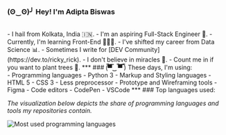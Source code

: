### (ʘ‿ʘ)╯ Hey! I'm Adipta Biswas
<br/>
- I hail from Kolkata, India 🇮🇳. 
- I'm an aspiring Full-Stack Engineer 🚀. 
- Currently, I'm learning Front-End 👨🏽‍💻. 
- I've shifted my career from Data Science 📊. 
- Sometimes I write for [DEV Community](https://dev.to/ricky_rick).  
- I don't believe in miracles 🔮. 
- Count me in if you want to plant trees 🌳.  
***
### (̿▀̿‿ ̿▀̿ ̿)  These days, I'm using:
<br/>
- Programming languages
  - Python 3
- Markup and Styling languages
  - HTML 5
  - CSS 3
  - Less preprocessor
- Prototype and Wireframing tools
  - Figma
- Code editors
  - CodePen
  - VSCode
***
### Top languages used:
<br/>
<p><em>The visualization below depicts the share of programming languages and tools my repositories contain.</em></p>

![Most used programming languages](https://github-readme-stats.vercel.app/api/top-langs/?username=AdiptaBiswas&layout=compact&hide_border=true&layout=compact&theme=material-palenight)
